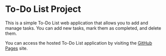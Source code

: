# To-Do List Project

This is a simple To-Do List web application that allows you to add and manage tasks. You can add new tasks, mark them as completed, and delete them.

You can access the hosted To-Do List application by visiting the [GitHub Pages](https://kaiser-ghassan.github.io/To-Do-List/) site.
